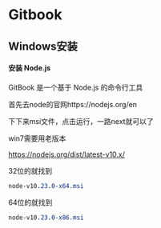 # Gitbook

## Windows安装

#### 安装 Node.js

GitBook 是一个基于 Node.js 的命令行工具

首先去node的官网https://nodejs.org/en

下下来msi文件，点击运行，一路next就可以了

win7需要用老版本

https://nodejs.org/dist/latest-v10.x/

32位的就找到

```css
node-v10.23.0-x64.msi   
```

64位的就找到

```css
node-v10.23.0-x86.msi   
```

